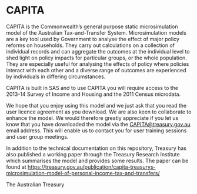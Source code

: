 # CAPITA

CAPITA is the Commonwealth’s general purpose static microsimulation model of the Australian Tax-and-Transfer System. Microsimulation models are a key tool used by Government to analyse the effect of major policy reforms on households. They carry out calculations on a collection of individual records and can aggregate the outcomes at the individual level to shed light on policy impacts for particular groups, or the whole population. They are especially useful for analysing the effects of policy where policies interact with each other and a diverse range of outcomes are experienced by individuals in differing circumstances.

CAPITA is built in SAS and to use CAPITA you will require access to the 2013-14 Survey of Income and Housing and the 2011 Census microdata.

We hope that you enjoy using this model and we just ask that you read the user licence agreement as you download.
We are also keen to collaborate to enhance the model. We would therefore greatly appreciate if you let us know that you have downloaded the model via the CAPITA@treasury.gov.au email address. This will enable us to contact you for user training sessions and user group meetings.

In addition to the technical documentation on this repository, Treasury has also published a working paper through the Treasury Research Institute which summarises the model and provides some results. The paper can be found at https://treasury.gov.au/publication/capita-treasurys-microsimulation-model-of-personal-income-tax-and-transfers/

The Australian Treasury
